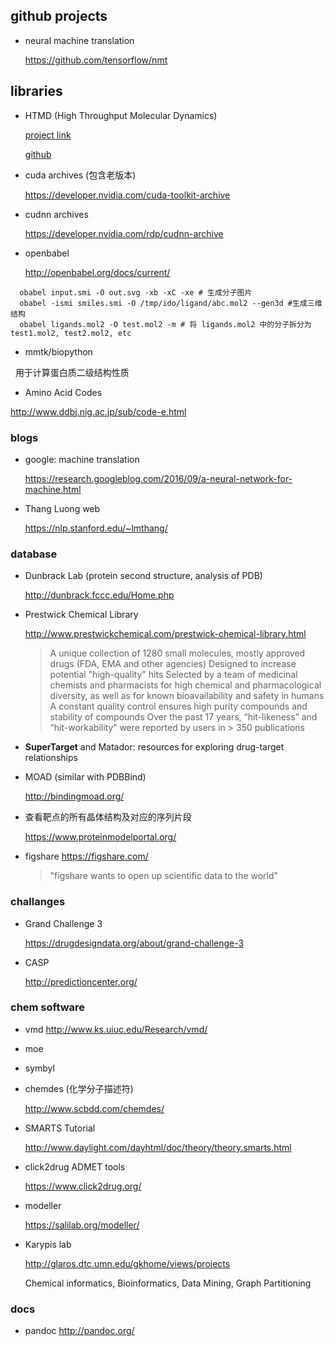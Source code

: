 ## github projects
* neural machine translation

  https://github.com/tensorflow/nmt
  

## libraries

* HTMD (High Throughput Molecular Dynamics)
 
  [project link](https://simtk.org/projects/htmd/)
 
  [github](https://software.acellera.com//docs/latest/index.html)
  
* cuda archives (包含老版本)

  https://developer.nvidia.com/cuda-toolkit-archive
  
* cudnn archives

  https://developer.nvidia.com/rdp/cudnn-archive
  
* openbabel 
  
  http://openbabel.org/docs/current/
  
```
  obabel input.smi -O out.svg -xb -xC -xe # 生成分子图片
  obabel -ismi smiles.smi -O /tmp/ido/ligand/abc.mol2 --gen3d #生成三维结构
  obabel ligands.mol2 -O test.mol2 -m # 将 ligands.mol2 中的分子拆分为 test1.mol2, test2.mol2, etc
```
  
 * mmtk/biopython
 
    用于计算蛋白质二级结构性质
    
 * Amino Acid Codes
 
  http://www.ddbj.nig.ac.jp/sub/code-e.html
  

### blogs
* google: machine translation

  https://research.googleblog.com/2016/09/a-neural-network-for-machine.html

* Thang Luong web
  
  https://nlp.stanford.edu/~lmthang/


### database

* Dunbrack Lab (protein second structure, analysis of PDB)

  http://dunbrack.fccc.edu/Home.php
  
* Prestwick Chemical Library

  http://www.prestwickchemical.com/prestwick-chemical-library.html
  
  >A unique collection of 1280 small molecules, mostly approved drugs (FDA, EMA and other agencies)
Designed to increase potential "high-quality" hits
Selected by a team of medicinal chemists and pharmacists for high chemical and pharmacological diversity, as well as for known bioavailability and safety in humans
A constant quality control ensures high purity compounds and stability of compounds
Over the past 17 years, “hit-likeness” and “hit-workability” were reported by users  in > 350 publications
  

* **SuperTarget** and Matador: resources for exploring drug-target relationships

* MOAD (similar with PDBBind)

  http://bindingmoad.org/

* 查看靶点的所有晶体结构及对应的序列片段

  https://www.proteinmodelportal.org/


* figshare https://figshare.com/
  
  >"figshare wants to open up scientific data to the world"
  

### challanges

* Grand Challenge 3 
  
  https://drugdesigndata.org/about/grand-challenge-3
  
* CASP
  
  http://predictioncenter.org/

  
### chem software

* vmd http://www.ks.uiuc.edu/Research/vmd/
  
* moe
  
* symbyl
  
* chemdes (化学分子描述符)
  
   http://www.scbdd.com/chemdes/
   
* SMARTS Tutorial

  http://www.daylight.com/dayhtml/doc/theory/theory.smarts.html
    
    
* click2drug ADMET tools

  https://www.click2drug.org/
  
* modeller

  https://salilab.org/modeller/
  
* Karypis lab

  http://glaros.dtc.umn.edu/gkhome/views/projects
  
  Chemical informatics, Bioinformatics, Data Mining, Graph Partitioning
  

### docs

* pandoc http://pandoc.org/
